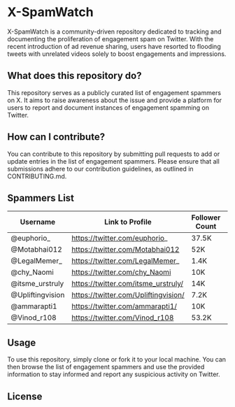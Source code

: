 # X-SpamWatch

X-SpamWatch is a community-driven repository dedicated to tracking and documenting the proliferation of engagement spam on Twitter. With the recent introduction of ad revenue sharing, users have resorted to flooding tweets with unrelated videos solely to boost engagements and impressions.

## What does this repository do?

This repository serves as a publicly curated list of engagement spammers on X. It aims to raise awareness about the issue and provide a platform for users to report and document instances of engagement spamming on Twitter.

## How can I contribute?

You can contribute to this repository by submitting pull requests to add or update entries in the list of engagement spammers. Please ensure that all submissions adhere to our contribution guidelines, as outlined in CONTRIBUTING.md.

## Spammers List

| Username     |Link to Profile     | Follower Count| Spam Metrics|  NFSW  |
| ------------ | ------------------ | ------------- |-------------|---------| 
| @euphorio_ | https://twitter.com/euphorio_ | 37.5K | 🔴🔴🔴 |
| @Motabhai012|https://twitter.com/Motabhai012|52K|🔴🔴🔴🔴🔴|
|@LegalMemer_|https://twitter.com/LegalMemer_|1.4K|🔴🔴🔴🔴|
|@chy_Naomi|https://twitter.com/chy_Naomi|10K|🔴🔴🔴🔴🔴| ✅|
|@itsme_urstruly|https://twitter.com/itsme_urstruly/|14K|🔴🔴🔴|
|@Upliftingvision|https://twitter.com/Upliftingvision/|7.2K|🔴🔴🔴|
|@ammarapti1|https://twitter.com/ammarapti1/|10K|🔴🔴🔴🔴🔴|
|@Vinod_r108|https://twitter.com/Vinod_r108|53.2K|🔴🔴🔴🔴🔴|


## Usage

To use this repository, simply clone or fork it to your local machine. You can then browse the list of engagement spammers and use the provided information to stay informed and report any suspicious activity on Twitter.

## License

